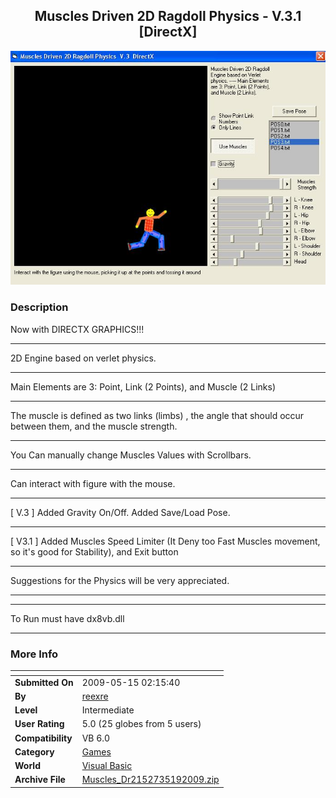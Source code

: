 ﻿<div align="center">

## Muscles Driven 2D Ragdoll Physics \-  V\.3\.1  \[DirectX\]

<img src="PIC20095122126587143.JPG">
</div>

### Description

Now with DIRECTX GRAPHICS!!! 

----

2D Engine based on verlet physics. 

----

Main Elements are 3: Point, Link (2 Points), and Muscle (2 Links)

----

The muscle is defined as two links (limbs) , the angle that should occur between them, and the muscle strength. 

----

You Can manually change Muscles Values with Scrollbars. 

----

Can interact with figure with the mouse. 

----

[ V.3 ] Added Gravity On/Off. Added Save/Load Pose. 

----

[ V3.1 ] Added Muscles Speed Limiter (It Deny too Fast Muscles movement, so it's good for Stability), and Exit button 

----

Suggestions for the Physics will be very appreciated. 

----



----

To Run must have dx8vb.dll 

----


 
### More Info
 


<span>             |<span>
---                |---
**Submitted On**   |2009-05-15 02:15:40
**By**             |[reexre](https://github.com/Planet-Source-Code/PSCIndex/blob/master/ByAuthor/reexre.md)
**Level**          |Intermediate
**User Rating**    |5.0 (25 globes from 5 users)
**Compatibility**  |VB 6\.0
**Category**       |[Games](https://github.com/Planet-Source-Code/PSCIndex/blob/master/ByCategory/games__1-38.md)
**World**          |[Visual Basic](https://github.com/Planet-Source-Code/PSCIndex/blob/master/ByWorld/visual-basic.md)
**Archive File**   |[Muscles\_Dr2152735192009\.zip](https://github.com/Planet-Source-Code/reexre-muscles-driven-2d-ragdoll-physics-v-3-1-directx__1-72083/archive/master.zip)








